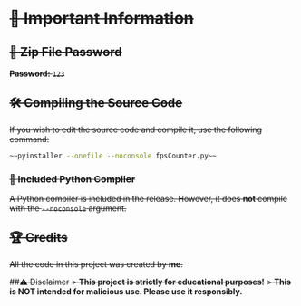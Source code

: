 # ~~📢 Important Information~~

## ~~🔑 Zip File Password~~
~~**Password:** `123`~~

## ~~🛠️ Compiling the Source Code~~
~~If you wish to edit the source code and compile it, use the following command:~~

```sh
~~pyinstaller --onefile --noconsole fpsCounter.py~~
```

### ~~🚀 Included Python Compiler~~
~~A Python compiler is included in the release. However, it does **not** compile with the `--noconsole` argument.~~

## ~~🏆 Credits~~
~~All the code in this project was created by **me**.~~

##~~⚠️ Disclaimer~~
~~> **This project is strictly for educational purposes!**~~
~~> **This is NOT intended for malicious use. Please use it responsibly.**~~

